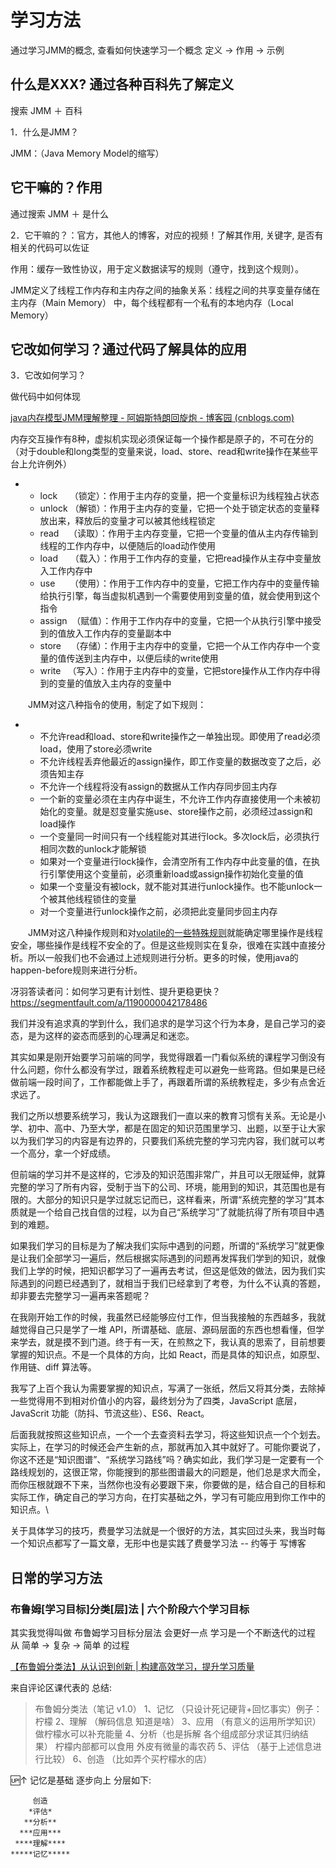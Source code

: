 # 学习方法

通过学习JMM的概念, 查看如何快速学习一个概念
定义 -> 作用 -> 示例

## 什么是XXX? 通过各种百科先了解定义

搜索 JMM ＋ 百科

1．什么是JMM？

JMM：（Java Memory Model的缩写）

## 它干嘛的？作用

通过搜索 JMM ＋ 是什么

2．它干嘛的？：官方，其他人的博客，对应的视频！了解其作用, 关键字, 是否有相关的代码可以佐证

作用：缓存一致性协议，用于定义数据读写的规则（遵守，找到这个规则）。

JMM定义了线程工作内存和主内存之间的抽象关系：线程之间的共享变量存储在主内存（Main Memory） 中，每个线程都有一个私有的本地内存（Local Memory）

## 它改如何学习？通过代码了解具体的应用

3．它改如何学习？ 

做代码中如何体现

[java内存模型JMM理解整理 - 阿姆斯特朗回旋炮 - 博客园 (cnblogs.com)](https://www.cnblogs.com/null-qige/p/9481900.html)

内存交互操作有8种，虚拟机实现必须保证每一个操作都是原子的，不可在分的（对于double和long类型的变量来说，load、store、read和write操作在某些平台上允许例外）

- - lock     （锁定）：作用于主内存的变量，把一个变量标识为线程独占状态
  - unlock （解锁）：作用于主内存的变量，它把一个处于锁定状态的变量释放出来，释放后的变量才可以被其他线程锁定
  - read    （读取）：作用于主内存变量，它把一个变量的值从主内存传输到线程的工作内存中，以便随后的load动作使用
  - load     （载入）：作用于工作内存的变量，它把read操作从主存中变量放入工作内存中
  - use      （使用）：作用于工作内存中的变量，它把工作内存中的变量传输给执行引擎，每当虚拟机遇到一个需要使用到变量的值，就会使用到这个指令
  - assign  （赋值）：作用于工作内存中的变量，它把一个从执行引擎中接受到的值放入工作内存的变量副本中
  - store    （存储）：作用于主内存中的变量，它把一个从工作内存中一个变量的值传送到主内存中，以便后续的write使用
  - write 　（写入）：作用于主内存中的变量，它把store操作从工作内存中得到的变量的值放入主内存的变量中

　　JMM对这八种指令的使用，制定了如下规则：

- - 不允许read和load、store和write操作之一单独出现。即使用了read必须load，使用了store必须write
  - 不允许线程丢弃他最近的assign操作，即工作变量的数据改变了之后，必须告知主存
  - 不允许一个线程将没有assign的数据从工作内存同步回主内存
  - 一个新的变量必须在主内存中诞生，不允许工作内存直接使用一个未被初始化的变量。就是怼变量实施use、store操作之前，必须经过assign和load操作
  - 一个变量同一时间只有一个线程能对其进行lock。多次lock后，必须执行相同次数的unlock才能解锁
  - 如果对一个变量进行lock操作，会清空所有工作内存中此变量的值，在执行引擎使用这个变量前，必须重新load或assign操作初始化变量的值
  - 如果一个变量没有被lock，就不能对其进行unlock操作。也不能unlock一个被其他线程锁住的变量
  - 对一个变量进行unlock操作之前，必须把此变量同步回主内存

　　JMM对这八种操作规则和对[volatile的一些特殊规则](https://www.cnblogs.com/null-qige/p/8569131.html)就能确定哪里操作是线程安全，哪些操作是线程不安全的了。但是这些规则实在复杂，很难在实践中直接分析。所以一般我们也不会通过上述规则进行分析。更多的时候，使用java的happen-before规则来进行分析。 

冴羽答读者问：如何学习更有计划性、提升更稳更快？
https://segmentfault.com/a/1190000042178486

我们并没有追求真的学到什么，我们追求的是学习这个行为本身，是自己学习的姿态，是为这样的姿态而感到的心理满足和迷恋。

其实如果是刚开始要学习前端的同学，我觉得跟着一门看似系统的课程学习倒没有什么问题，你什么都没有学过，跟着系统教程走可以避免一些弯路。但如果是已经做前端一段时间了，工作都能做上手了，再跟着所谓的系统教程走，多少有点舍近求远了。

我们之所以想要系统学习，我认为这跟我们一直以来的教育习惯有关系。无论是小学、初中、高中、乃至大学，都是在固定的知识范围里学习、出题，以至于让大家以为我们学习的内容是有边界的，只要我们系统完整的学习完内容，我们就可以考一个高分，拿一个好成绩。

但前端的学习并不是这样的，它涉及的知识范围非常广，并且可以无限延伸，就算完整的学习了所有内容，受制于当下的公司、环境，能用到的知识，其范围也是有限的。大部分的知识只是学过就忘记而已，这样看来，所谓“系统完整的学习”其本质就是一个给自己找自信的过程，以为自己“系统学习”了就能抗得了所有项目中遇到的难题。

如果我们学习的目标是为了解决我们实际中遇到的问题，所谓的“系统学习”就更像是让我们全部学习一遍后，然后根据实际遇到的问题再发挥我们学到的知识，就像我们上学的时候，把知识都学习了一遍再去考试，但这是低效的做法，因为我们实际遇到的问题已经遇到了，就相当于我们已经拿到了考卷，为什么不认真的答题，却非要去完整学习一遍再来答题呢？

在我刚开始工作的时候，我虽然已经能够应付工作，但当我接触的东西越多，我就越觉得自己只是学了一堆 API，所谓基础、底层、源码层面的东西也想看懂，但学来学去，就是摸不到门道。终于有一天，在煎熬之下，我认真的思索了，目前想要掌握的知识点。不是一个具体的方向，比如 React，而是具体的知识点，如原型、作用链、diff 算法等。

我写了上百个我认为需要掌握的知识点，写满了一张纸，然后又将其分类，去除掉一些觉得用不到相对价值小的内容，最终划分为了四类，JavaScript 底层，JavaScrit 功能（防抖、节流这些）、ES6、React。

后面我就按照这些知识点，一个一个去查资料去学习，将这些知识点一个个划去。实际上，在学习的时候还会产生新的点，那就再加入其中就好了。可能你要说了，你这不还是“知识图谱”、“系统学习路线”吗？确实如此，我们学习是一定要有一个路线规划的，这很正常，你能搜到的那些图谱最大的问题是，他们总是求大而全，而你压根就跟不下来，当然你也没有必要跟下来，你要做的是，结合自己的目标和实际工作，确定自己的学习方向，在打实基础之外，学习有可能应用到你工作中的知识点。\

关于具体学习的技巧，费曼学习法就是一个很好的方法，其实回过头来，我当时每一个知识点都写了一篇文章，无形中也是实践了费曼学习法
-- 约等于 写博客

## 日常的学习方法
### 布鲁姆[学习目标]分类[层]法 | 六个阶段六个学习目标
其实我觉得叫做 布鲁姆学习目标分层法 会更好一点
学习是一个不断迭代的过程
从 简单 -> 复杂 -> 简单 的过程

[【布鲁姆分类法】从认识到创新 | 构建高效学习，提升学习质量](https://www.bilibili.com/video/BV16g4y1x7CW/?spm_id_from=333.788.recommend_more_video.0&vd_source=eabc2c22ae7849c2c4f31815da49f209)

来自评论区课代表的 总结:

> 布鲁姆分类法（笔记 v1.0）
1、记忆 （只设计死记硬背+回忆事实）例子：柠檬
2、理解 （解码信息 知道是啥）
3、应用 （有意义的运用所学知识）做柠檬水可以补充能量
4、分析（也是拆解 各个组成部分求证其归纳结果） 柠檬内部都可以食用 外皮有微量的毒农药
5、评估 （基于上述信息进行比较）
6、创造 （比如弄个买柠檬水的店）

🆙↑ 记忆是基础 逐步向上 分层如下:
```log
     创造
    *评估*
   **分析**
  ***应用***
 ****理解****
*****记忆*****    
```
